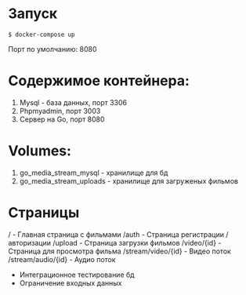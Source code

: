 # Запуск

```shell
$ docker-compose up
```

Порт по умолчанию: 8080

# Содержимое контейнера:

1. Mysql - база данных, порт 3306
2. Phpmyadmin, порт 3003
3. Сервер на Go, порт 8080

# Volumes:

1. go_media_stream_mysql - хранилище для бд
2. go_media_stream_uploads - хранилище для загруженых фильмов

# Страницы

/ - Главная страница с фильмами
/auth - Страница регистрации / авторизации
/upload - Страница загрузки фильмов
/video/{id} - Страница для просмотра фильма
/stream/video/{id} - Видео поток
/stream/audio/{id} - Аудио поток

- Интеграционное тестирование бд
- Ограничение входных данных
